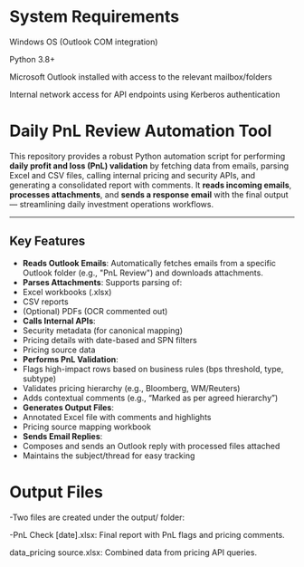 
# System Requirements
Windows OS (Outlook COM integration)

Python 3.8+

Microsoft Outlook installed with access to the relevant mailbox/folders

Internal network access for API endpoints using Kerberos authentication

# Daily PnL Review Automation Tool

This repository provides a robust Python automation script for performing **daily profit and loss (PnL) validation** by fetching data from emails, parsing Excel and CSV files, calling internal pricing and security APIs, and generating a consolidated report with comments. It **reads incoming emails**, **processes attachments**, and **sends a response email** with the final output — streamlining daily investment operations workflows.

---

## Key Features

-  **Reads Outlook Emails**: Automatically fetches emails from a specific Outlook folder (e.g., "PnL Review") and downloads attachments.
-  **Parses Attachments**: Supports parsing of:
  - Excel workbooks (.xlsx)
  - CSV reports
  - (Optional) PDFs (OCR commented out)
-  **Calls Internal APIs**:
  - Security metadata (for canonical mapping)
  - Pricing details with date-based and SPN filters
  - Pricing source data
-  **Performs PnL Validation**:
  - Flags high-impact rows based on business rules (bps threshold, type, subtype)
  - Validates pricing hierarchy (e.g., Bloomberg, WM/Reuters)
  - Adds contextual comments (e.g., “Marked as per agreed hierarchy”)
-  **Generates Output Files**:
  - Annotated Excel file with comments and highlights
  - Pricing source mapping workbook
-  **Sends Email Replies**:
  - Composes and sends an Outlook reply with processed files attached
  - Maintains the subject/thread for easy tracking


# Output Files
-Two files are created under the output/ folder:

-PnL Check [date].xlsx: Final report with PnL flags and pricing comments.

data_pricing source.xlsx: Combined data from pricing API queries.
